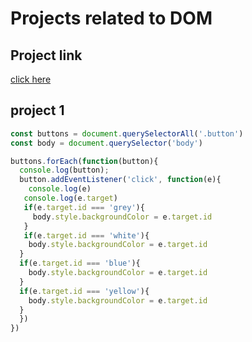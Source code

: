 # Projects related to DOM
## Project link
[click here](https://stackblitz.com/edit/dom-project-chaiaurcode?file=index.html)

## project 1

```javascript
const buttons = document.querySelectorAll('.button')
const body = document.querySelector('body')

buttons.forEach(function(button){
  console.log(button);
  button.addEventListener('click', function(e){
    console.log(e)
   console.log(e.target)
   if(e.target.id === 'grey'){
     body.style.backgroundColor = e.target.id
   }
   if(e.target.id === 'white'){
    body.style.backgroundColor = e.target.id
  }
  if(e.target.id === 'blue'){
    body.style.backgroundColor = e.target.id
  }
  if(e.target.id === 'yellow'){
    body.style.backgroundColor = e.target.id
  }
  })
})

```